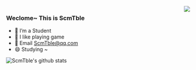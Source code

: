 
<img align="right" src="https://github-readme-stats.vercel.app/api/top-langs/?username=ScmTble&layout=compact)](https://github.com/Cocowwy/github-readme-stats">

### Weclome~ This is ScmTble
- 🔭 I’m a Student
- 🌱 I like playing game
- 💬 Email ScmTble@qq.com
- 😄 Studying ~

<img align="center" src="https://github-readme-stats.vercel.app/api?username=ScmTble&show_icons=true&icon_color=0366d6&bg_color=ffffff&count_private=true&hide=prs" alt="ScmTble's github stats"/>
